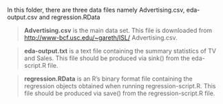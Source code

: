 In this folder, there are three data files namely Advertising.csv, eda-output.csv and regression.RData

> **Advertising.csv** is the main data set. This file is downloaded from http://www-bcf.usc.edu/~gareth/ISL/
> Advertising.csv.

> **eda-output.txt** is a text file containing the summary statistics of TV and Sales. This file should be 
> produced via sink() from the eda-script.R file.

> **regression.RData** is an R’s binary format file containing the regression objects obtained when running 
> regression-script.R. This file should be produced via save() from the regression-script.R file.

